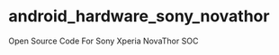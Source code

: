 android_hardware_sony_novathor
==============================

Open Source Code For Sony Xperia NovaThor SOC
